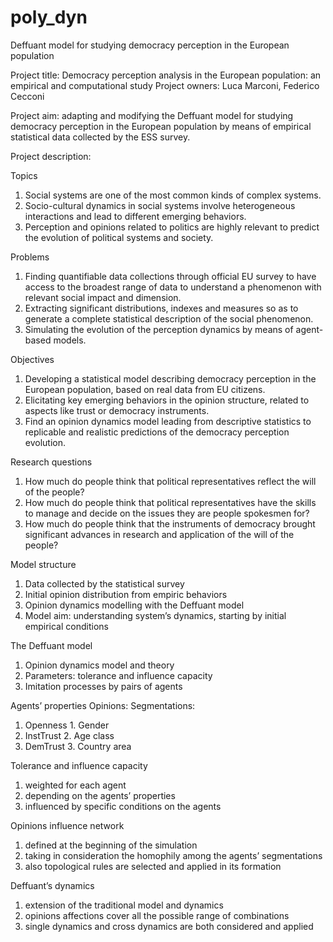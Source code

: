 # poly_dyn
Deffuant model for studying democracy perception in the European population

Project title: Democracy perception analysis in the European population: an empirical and computational study
Project owners: Luca Marconi, Federico Cecconi

Project aim: adapting and modifying the Deffuant model for studying democracy perception in the European population by means of empirical statistical data collected by the ESS survey.

Project description:

Topics
1. Social systems are one of the most common kinds of complex systems. 
2. Socio-cultural dynamics in social systems involve heterogeneous interactions and lead to different emerging behaviors. 
3. Perception and opinions related to politics are highly relevant to predict the evolution of political systems and society.

Problems 
1. Finding quantifiable data collections through official EU survey to have access to the broadest range of data to understand a phenomenon with relevant social impact and dimension. 
2. Extracting significant distributions, indexes and measures so as to generate a complete statistical description of the social phenomenon. 
3. Simulating the evolution of the perception dynamics by means of agent-based models.

Objectives 
1. Developing a statistical model describing democracy perception in the European population, based on real data from EU citizens. 
2. Elicitating key emerging behaviors in the opinion structure, related to aspects like trust or democracy instruments. 
3. Find an opinion dynamics model leading from descriptive statistics to replicable and realistic predictions of the democracy perception evolution.

Research questions
1. How much do people think that political representatives reflect the will of the people?
2. How much do people think that political representatives have the skills to manage and decide on the issues they are people spokesmen for?
3. How much do people think that the instruments of democracy brought significant advances in research and application of the will of the people?

Model structure
1. Data collected by the statistical survey
2. Initial opinion distribution from empiric behaviors
3. Opinion dynamics modelling with the Deffuant model
4. Model aim: understanding system’s dynamics, starting by initial empirical conditions

The Deffuant model
1. Opinion dynamics model and theory
2. Parameters: tolerance and influence capacity
3. Imitation processes by pairs of agents

Agents’ properties
Opinions:                             Segmentations:            
1. Openness                           1. Gender
2. InstTrust                          2. Age class
3. DemTrust                           3. Country area

Tolerance and influence capacity
1. weighted for each agent
2. depending on the agents’ properties
3. influenced by specific conditions on the agents

Opinions influence network
1. defined at the beginning of the simulation
2. taking in consideration the homophily among the agents’ segmentations
3. also topological rules are selected and applied in its formation

Deffuant’s dynamics
1. extension of the traditional model and dynamics
2. opinions affections cover all the possible range of combinations
3. single dynamics and cross dynamics are both considered and applied

